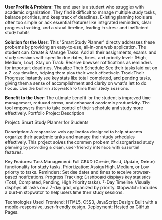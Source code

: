 **User Profile & Problem:**
The end user is a student who struggles with academic organization. They find it difficult to manage multiple study tasks, balance priorities, and keep track of deadlines. Existing planning tools are often too simple or lack essential features like integrated reminders, clear progress tracking, and a visual timeline, leading to stress and inefficient study habits.

**Solution for the User:**
This "Smart Study Planner" directly addresses these problems by providing an easy-to-use, all-in-one web application. The student can:
Create & Manage Tasks: Add all their assignments, exams, and study sessions with specific due dates, times, and priority levels (High, Medium, Low).
Stay on Track: Receive browser notifications as reminders for important deadlines.
Visualize Their Schedule: See their tasks laid out on a 7-day timeline, helping them plan their week effectively.
Track Their Progress: Instantly see key stats like total, completed, and pending tasks, giving them a sense of accomplishment and clarity on what's left to do.
Focus: Use the built-in stopwatch to time their study sessions.

**Benefit to the User:**
The ultimate benefit for the student is improved time management, reduced stress, and enhanced academic productivity. The tool empowers them to take control of their schedule and study more effectively.
Portfolio Project Description

Project: Smart Study Planner for Students

Description:
A responsive web application designed to help students organize their academic tasks and manage their study schedules effectively. This project solves the common problem of disorganized study planning by providing a clean, user-friendly interface with essential features.

Key Features:
Task Management: Full CRUD (Create, Read, Update, Delete) functionality for study tasks.
Prioritization: Assign High, Medium, or Low priority to tasks.
Reminders: Set due dates and times to receive browser-based notifications.
Progress Tracking: Dashboard displays key statistics (Total, Completed, Pending, High Priority tasks).
7-Day Timeline: Visually displays all tasks on a 7-day grid, organized by priority.
Stopwatch: Includes a built-in stopwatch to help users time their study sessions.

Technologies Used:
Frontend: HTML5, CSS3, JavaScript
Design: Built with a mobile-responsive, user-friendly design.
Deployment: Hosted on GitHub Pages.
